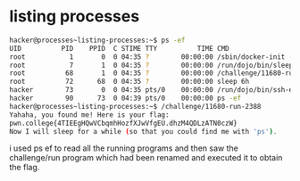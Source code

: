 # listing processes

```bash
hacker@processes~listing-processes:~$ ps -ef
UID          PID    PPID  C STIME TTY          TIME CMD
root           1       0  0 04:35 ?        00:00:00 /sbin/docker-init -- /nix/va
root           7       1  0 04:35 ?        00:00:00 /run/dojo/bin/sleep 6h
root          68       1  0 04:35 ?        00:00:00 /challenge/11680-run-2388
root          72      68  0 04:35 ?        00:00:00 sleep 6h
hacker        73       0  0 04:35 pts/0    00:00:00 /run/dojo/bin/ssh-entrypoint
hacker        90      73  0 04:39 pts/0    00:00:00 ps -ef
hacker@processes~listing-processes:~$ /challenge/11680-run-2388
Yahaha, you found me! Here is your flag:
pwn.college{4TIEEgHQwVCbqmhHozfXJwVfgEU.dhzM4QDLzATN0czW}
Now I will sleep for a while (so that you could find me with 'ps').
```

i used ps ef to read all the running programs and then saw the challenge/run program which had been renamed and executed it to obtain the flag.
